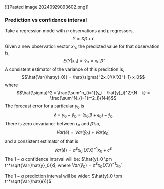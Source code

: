 ![[Pasted image 20240929093602.png]]

### Prediction vs confidence interval
Take a regression model with $n$ observations and $p$ regressors, $$Y = X\beta + \epsilon$$
Given a new observation vector $x_0$, the predicted value for that observation is, $$E(Y|x_0) = \hat{y}_0 = x_0' \hat{\beta}$$
A consistent estimator of the variance of this prediction is, $$\hat{Var(\hat{y}_0)} = \hat{\sigma}^2x_0'(X'X)^{-1} x_0$$
where $$\hat{\sigma}^2 = \frac{\sum^n_{i=1}(y_i - \hat{y}_i)^2}{N - k} = \frac{\sum^N_{i=1}r^2_i}{N-k}$$
The forecast error for a particular $y_0$ is $$\hat{e}=y_0 - \hat{y}_0 = (x_0'\beta +\epsilon_0) - \hat{y}_0$$
There is zero covariance between $\epsilon_0$ and $\hat{\beta}$ so, $$Var(\hat{e}) = Var(\hat{y}_0) + Var(\epsilon_0)$$
and a consistent estimator of that is $$Var(\hat{e}) = \hat{\sigma}^2 x_0'(X'X)^{-1}x_0 + \hat{\sigma}^2$$
The $1 - \alpha$ confidence interval will be: $\hat{y}_0 \pm t^*\sqrt{Var(\hat{y}_0)}$, where $Var(\hat{y}_0) = \hat{\sigma}^2x_0(X'X)^{-1}x_0'$

The $1-\alpha$ prediction interval will be wider: $\hat{y}_0 \pm t^*\sqrt{Var(\hat{e})}$

